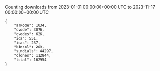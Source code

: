 
Counting downloads from 2023-01-01 00:00:00+00:00 UTC to 2023-11-17 00:00:00+00:00 UTC

```
{
    "arkode": 1034,
    "cvode": 3076,
    "cvodes": 626,
    "ida": 551,
    "idas": 237,
    "kinsol": 289,
    "sundials": 44297,
    "clones": 112844,
    "total": 162954
}
```
